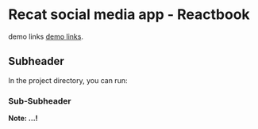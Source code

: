# Recat social media app - Reactbook

demo links [demo links](https://github.com/facebook/create-react-app).

## Subheader

In the project directory, you can run:

### Sub-Subheader

**Note: ...!**


